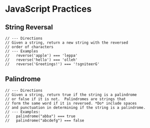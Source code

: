 # JavaScript Practices

## String Reversal

    // --- Directions
    // Given a string, return a new string with the reversed
    // order of characters
    // --- Examples
    //   reverse('apple') === 'leppa'
    //   reverse('hello') === 'olleh'
    //   reverse('Greetings!') === '!sgniteerG'

## Palindrome

    // --- Directions
    // Given a string, return true if the string is a palindrome
    // or false if it is not.  Palindromes are strings that
    // form the same word if it is reversed. *Do* include spaces
    // and punctuation in determining if the string is a palindrome.
    // --- Examples:
    //   palindrome("abba") === true
    //   palindrome("abcdefg") === false
